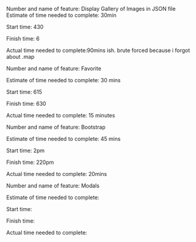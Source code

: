 Number and name of feature: Display Gallery of Images in JSON file
Estimate of time needed to complete: 30min

Start time: 430

Finish time: 6 

Actual time needed to complete:90mins ish. brute forced because i forgot about .map

Number and name of feature: Favorite

Estimate of time needed to complete: 30 mins

Start time: 615

Finish time: 630

Actual time needed to complete: 15 minutes

Number and name of feature: Bootstrap

Estimate of time needed to complete: 45 mins

Start time: 2pm

Finish time: 220pm

Actual time needed to complete: 20mins



Number and name of feature: Modals

Estimate of time needed to complete: 

Start time:

Finish time: 

Actual time needed to complete: 


